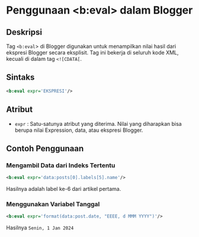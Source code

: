 # Penggunaan <b:eval> dalam Blogger

## Deskripsi
Tag `<b:eval`> di Blogger digunakan untuk menampilkan nilai hasil dari ekspresi Blogger secara eksplisit. Tag ini bekerja di seluruh kode XML, kecuali di dalam tag `<![CDATA[`.

## Sintaks
```xml
<b:eval expr='EKSPRESI'/>
```

## Atribut
+ `expr` : Satu-satunya atribut yang diterima. Nilai yang diharapkan bisa berupa nilai Expression, data, atau ekspresi Blogger.

## Contoh Penggunaan

### Mengambil Data dari Indeks Tertentu
```xml
<b:eval expr='data:posts[0].labels[5].name'/>
```
Hasilnya adalah label ke-6 dari artikel pertama.

### Menggunakan Variabel Tanggal
```xml
<b:eval expr='format(data:post.date, "EEEE, d MMM YYYY")'/>
```
Hasilnya `Senin, 1 Jan 2024`
